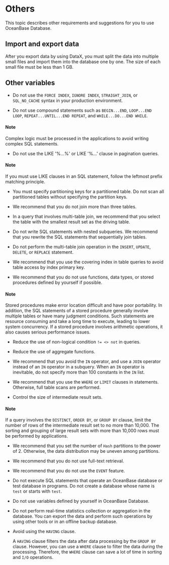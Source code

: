# Others

This topic describes other requirements and suggestions for you to use OceanBase Database.

## Import and export data

After you export data by using DataX, you must split the data into multiple small files and import them into the database one by one. The size of each small file must be less than 1 GB.

## Other variables

* Do not use the `FORCE INDEX`, `IGNORE INDEX`, `STRAIGHT_JOIN`, or `SQL_NO_CACHE` syntax in your production environment.

* Do not use compound statements such as `BEGIN...END`, `LOOP...END LOOP`, `REPEAT...UNTIL...END REPEAT`, and `WHILE...DO...END WHILE`.

<main id="notice" type='explain'>
    <h4>Note</h4>
    <p>Complex logic must be processed in the applications to avoid writing complex SQL statements. </p>
  </main>

* Do not use the LIKE '%...%' or LIKE '%...' clause in pagination queries.

<main id="notice" type='explain'>
    <h4>Note</h4>
    <p>If you must use LIKE clauses in an SQL statement, follow the leftmost prefix matching principle. </p>
  </main>

* You must specify partitioning keys for a partitioned table. Do not scan all partitioned tables without specifying the partition keys.

* We recommend that you do not join more than three tables.

* In a query that involves multi-table join, we recommend that you select the table with the smallest result set as the driving table.

* Do not write SQL statements with nested subqueries. We recommend that you rewrite the SQL statements that sequentially join tables.

* Do not perform the multi-table join operation in the `INSERT`, `UPDATE`, `DELETE`, or `REPLACE` statement.

* We recommend that you use the covering index in table queries to avoid table access by index primary key.

* We recommend that you do not use functions, data types, or stored procedures defined by yourself if possible.

<main id="notice" type='explain'>
    <h4>Note</h4>
    <p>Stored procedures make error location difficult and have poor portability. In addition, the SQL statements of a stored procedure generally involve multiple tables or have many judgment conditions. Such statements are resource consuming and take a long time to execute, leading to lower system concurrency. If a stored procedure involves arithmetic operations, it also causes serious performance issues. </p>
  </main>

* Reduce the use of non-logical condition `!= <> not` in queries.

* Reduce the use of aggregate functions.

* We recommend that you avoid the `IN` operator, and use a `JOIN` operator instead of an `IN` operator in a subquery. When an `IN` operator is inevitable, do not specify more than 100 constants in the `IN` list.

* We recommend that you use the `WHERE` or `LIMIT` clauses in statements. Otherwise, full table scans are performed.

* Control the size of intermediate result sets.

<main id="notice" type='explain'>
    <h4>Note</h4>
    <p>If a query involves the <code>DISTINCT</code>, <code>ORDER BY</code>, or <code>GROUP BY</code> clause, limit the number of rows of the intermediate result set to no more than 10,000. The sorting and grouping of large result sets with more than 10,000 rows must be performed by applications. </p>
  </main>

* We recommend that you set the number of `Hash` partitions to the power of 2. Otherwise, the data distribution may be uneven among partitions.

* We recommend that you do not use full-text retrieval.

* We recommend that you do not use the `EVENT` feature.

* Do not execute SQL statements that operate an OceanBase database or test database in programs. Do not create a database whose name is `test` or starts with `test`.

* Do not use variables defined by yourself in OceanBase Database.

* Do not perform real-time statistics collection or aggregation in the database. You can export the data and perform such operations by using other tools or in an offline backup database.

* Avoid using the `HAVING` clause.

   A `HAVING` clause filters the data after data processing by the `GROUP BY` clause. However, you can use a `WHERE` clause to filter the data during the processing. Therefore, the `WHERE` clause can save a lot of time in sorting and `I/O` operations.

